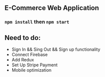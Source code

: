 

## E-Commerce Web Application


### `npm install` then `npm start`

## Need to do:
- Sign In && Sing Out && Sign up functionality
- Connect Firebase
- Add Redux
- Set Up Stripe Payment
- Mobile optimization
